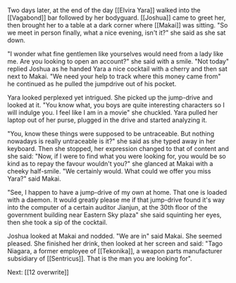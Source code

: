Two days later, at the end of the day [[Elvira Yara]] walked into the [[Vagabond]] bar followed by her bodyguard. [[Joshua]] came to greet her, then brought her to a table at a dark corner where [[Makai]] was sitting. "So we meet in person finally, what a nice evening, isn't it?" she said as she sat down.

"I wonder what fine gentlemen like yourselves would need from a lady like me. Are you looking to open an account?" she said with a smile. "Not today" replied Joshua as he handed Yara a nice cocktail with a cherry and then sat next to Makai. "We need your help to track where this money came from" he continued as he pulled the jumpdrive out of his pocket.

Yara looked perplexed yet intrigued. She picked up the jump-drive and looked at it. "You know what, you boys are quite interesting characters so I will indulge you. I feel like I am in a movie" she chuckled. Yara pulled her laptop out of her purse, plugged in the drive and started analyzing it. 

"You, know these things were supposed to be untraceable. But nothing nowadays is really untraceable is it?" she said as she typed away in her keyboard. Then she stopped, her expression changed to that of content and she said: "Now, if I were to find what you were looking for, you would be so kind as to repay the favour wouldn't you?" she glanced at Makai with a cheeky half-smile. "We certainly would. What could we offer you miss Yara?" said Makai.

"See, I happen to have a jump-drive of my own at home. That one is loaded with a daemon. It would greatly please me if that jump-drive found it's way  into the computer of a certain auditor Jianjun, at the 30th floor of the government building near Eastern Sky plaza" she said squinting her eyes, then she took a sip of the cocktail.

Joshua looked at Makai and nodded. "We are in" said Makai. She seemed pleased. She finished her drink, then looked at her screen and said: "Tago Niagara, a former employee of [[Tekonika]], a weapon parts manufacturer subsidiary of [[Sentricus]]. That is the man you are looking for".

Next: [[12 overwrite]]
